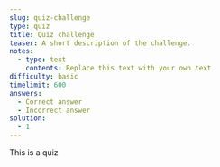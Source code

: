 ```yaml
---
slug: quiz-challenge
type: quiz
title: Quiz challenge
teaser: A short description of the challenge.
notes:
  - type: text
    contents: Replace this text with your own text
difficulty: basic
timelimit: 600
answers:
  - Correct answer
  - Incorrect answer
solution:
  - 1
---
```


This is a quiz
